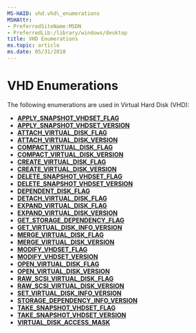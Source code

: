 ```yaml
---
MS-HAID: vhd.vhd\_enumerations
MSHAttr:
- PreferredSiteName:MSDN
- PreferredLib:/library/windows/desktop
title: VHD Enumerations
ms.topic: article
ms.date: 05/31/2018
---
```


# <span id="vhd.vhd_enumerations"></span>VHD Enumerations

The following enumerations are used in Virtual Hard Disk (VHD):

-   [**APPLY\_SNAPSHOT\_VHDSET\_FLAG**](https://msdn.microsoft.com/library/Mt638035(v=VS.85).aspx)
-   [**APPLY\_SNAPSHOT\_VHDSET\_VERSION**](https://msdn.microsoft.com/library/Mt638037(v=VS.85).aspx)
-   [**ATTACH\_VIRTUAL\_DISK\_FLAG**](https://msdn.microsoft.com/library/Dd323693(v=VS.85).aspx)
-   [**ATTACH\_VIRTUAL\_DISK\_VERSION**](https://msdn.microsoft.com/library/Dd323695(v=VS.85).aspx)
-   [**COMPACT\_VIRTUAL\_DISK\_FLAG**](https://msdn.microsoft.com/library/Dd323656(v=VS.85).aspx)
-   [**COMPACT\_VIRTUAL\_DISK\_VERSION**](https://msdn.microsoft.com/library/Dd323658(v=VS.85).aspx)
-   [**CREATE\_VIRTUAL\_DISK\_FLAG**](https://msdn.microsoft.com/library/Dd323660(v=VS.85).aspx)
-   [**CREATE\_VIRTUAL\_DISK\_VERSION**](https://msdn.microsoft.com/library/Dd323662(v=VS.85).aspx)
-   [**DELETE\_SNAPSHOT\_VHDSET\_FLAG**](https://msdn.microsoft.com/library/Mt414213(v=VS.85).aspx)
-   [**DELETE\_SNAPSHOT\_VHDSET\_VERSION**](https://msdn.microsoft.com/library/Mt414215(v=VS.85).aspx)
-   [**DEPENDENT\_DISK\_FLAG**](https://msdn.microsoft.com/library/Dd323663(v=VS.85).aspx)
-   [**DETACH\_VIRTUAL\_DISK\_FLAG**](https://msdn.microsoft.com/library/Dd323697(v=VS.85).aspx)
-   [**EXPAND\_VIRTUAL\_DISK\_FLAG**](https://msdn.microsoft.com/library/Dd323665(v=VS.85).aspx)
-   [**EXPAND\_VIRTUAL\_DISK\_VERSION**](https://msdn.microsoft.com/library/Dd323668(v=VS.85).aspx)
-   [**GET\_STORAGE\_DEPENDENCY\_FLAG**](https://msdn.microsoft.com/library/Dd323673(v=VS.85).aspx)
-   [**GET\_VIRTUAL\_DISK\_INFO\_VERSION**](https://msdn.microsoft.com/library/Dd323675(v=VS.85).aspx)
-   [**MERGE\_VIRTUAL\_DISK\_FLAG**](https://msdn.microsoft.com/library/Dd323677(v=VS.85).aspx)
-   [**MERGE\_VIRTUAL\_DISK\_VERSION**](https://msdn.microsoft.com/library/Dd323679(v=VS.85).aspx)
-   [**MODIFY\_VHDSET\_FLAG**](https://msdn.microsoft.com/library/Mt414217(v=VS.85).aspx)
-   [**MODIFY\_VHDSET\_VERSION**](https://msdn.microsoft.com/library/Mt414219(v=VS.85).aspx)
-   [**OPEN\_VIRTUAL\_DISK\_FLAG**](https://msdn.microsoft.com/library/Dd323681(v=VS.85).aspx)
-   [**OPEN\_VIRTUAL\_DISK\_VERSION**](https://msdn.microsoft.com/library/Dd323683(v=VS.85).aspx)
-   [**RAW\_SCSI\_VIRTUAL\_DISK\_FLAG**](https://msdn.microsoft.com/library/Mt764772(v=VS.85).aspx)
-   [**RAW\_SCSI\_VIRTUAL\_DISK\_VERSION**](https://msdn.microsoft.com/library/Mt764775(v=VS.85).aspx)
-   [**SET\_VIRTUAL\_DISK\_INFO\_VERSION**](https://msdn.microsoft.com/library/Dd323687(v=VS.85).aspx)
-   [**STORAGE\_DEPENDENCY\_INFO\_VERSION**](https://msdn.microsoft.com/library/Dd323691(v=VS.85).aspx)
-   [**TAKE\_SNAPSHOT\_VHDSET\_FLAG**](https://msdn.microsoft.com/library/Mt414221(v=VS.85).aspx)
-   [**TAKE\_SNAPSHOT\_VHDSET\_VERSION**](https://msdn.microsoft.com/library/Mt414224(v=VS.85).aspx)
-   [**VIRTUAL\_DISK\_ACCESS\_MASK**](https://docs.microsoft.com/openspecs/windows_protocols/ms-vds/4fa2f54d-00b3-4cd9-b673-a6b8d64ed57f)

 

 



